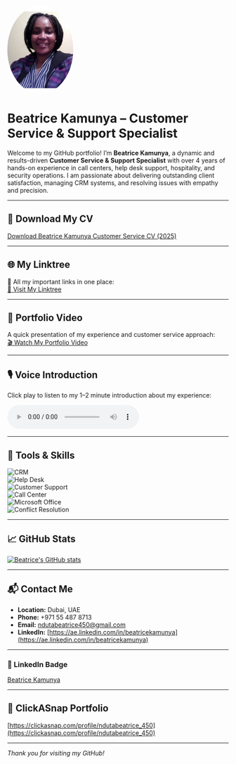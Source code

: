 <img src="./beatrice_photo.png" alt="Beatrice Kamunya" style="width:150px; border-radius:50%; display:block; margin-bottom:20px;" />

# Beatrice Kamunya – Customer Service & Support Specialist

Welcome to my GitHub portfolio! I’m **Beatrice Kamunya**, a dynamic and results-driven **Customer Service & Support Specialist** with over 4 years of hands-on experience in call centers, help desk support, hospitality, and security operations. I am passionate about delivering outstanding client satisfaction, managing CRM systems, and resolving issues with empathy and precision.

---

## 📄 Download My CV
[Download Beatrice Kamunya Customer Service CV (2025)](./Kamunya_Beatrice_Customer_Service_CV_2025.pdf)

---

## 🌐 My Linktree
📌 All my important links in one place:  
[🔗 Visit My Linktree](https://linktr.ee/ndutabeatrice450)

---

## 🎥 Portfolio Video
A quick presentation of my experience and customer service approach:  
[🎬 Watch My Portfolio Video](https://www.dropbox.com/scl/fi/6w5z8v18aps5kthk4y9tj/Brown-Minimal-Creative-Portofolio-Presentation_20250722_172014_0002.mp4?rlkey=qmthao27kc99px2lmqwwz7u0b&st=8vpzhb8y&dl=0)

---

## 🎙 Voice Introduction
Click play to listen to my 1–2 minute introduction about my experience:  

<audio controls>
  <source src="./BeatriceKamunya_SecurityCustomerServiceIntro.mp3" type="audio/mpeg">
  Your browser does not support the audio element.
</audio>

---

## 🧰 Tools & Skills
![CRM](https://img.shields.io/badge/CRM-Expert-blue)  
![Help Desk](https://img.shields.io/badge/Help%20Desk-Specialist-brightgreen)  
![Customer Support](https://img.shields.io/badge/Customer%20Support-Experienced-orange)  
![Call Center](https://img.shields.io/badge/Call%20Center-4+%20Years-yellow)  
![Microsoft Office](https://img.shields.io/badge/Microsoft%20Office-Proficient-blueviolet)  
![Conflict Resolution](https://img.shields.io/badge/Conflict%20Resolution-Advanced-success)

---

## 📈 GitHub Stats
[![Beatrice's GitHub stats](https://github-readme-stats.vercel.app/api?username=betty88online&show_icons=true&theme=dark)](https://github.com/betty88online)

---

## 📬 Contact Me
- **Location:** Dubai, UAE  
- **Phone:** +971 55 487 8713  
- **Email:** [ndutabeatrice450@gmail.com](mailto:ndutabeatrice450@gmail.com)  
- **LinkedIn:** [https://ae.linkedin.com/in/beatricekamunya](https://ae.linkedin.com/in/beatricekamunya)

---

### 🔗 LinkedIn Badge
<div class="LI-profile-badge"  
     data-version="v1"  
     data-size="medium"  
     data-locale="en_US"  
     data-type="horizontal"  
     data-theme="dark"  
     data-vanity="beatricekamunya">
  <a class="LI-simple-link" href="https://www.linkedin.com/in/beatricekamunya?trk=profile-badge">Beatrice Kamunya</a>
</div>

---

## 📸 ClickASnap Portfolio
[https://clickasnap.com/profile/ndutabeatrice_450](https://clickasnap.com/profile/ndutabeatrice_450)

---

_Thank you for visiting my GitHub!_
